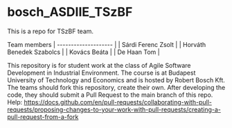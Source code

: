 # bosch_ASDIIE_TSzBF
This is a repo for TSzBF team.

Team members
| -------------------- |
|  Sárdi Ferenc Zsolt |
| Horváth Benedek Szabolcs |
| Kovács Beáta |
| De Haan Tom |

This repository is for student work at the class of Agile Software Development in Industrial Environment.
The course is at Budapest University of Technology and Economics and is hosted by Robert Bosch Kft.
The teams should fork this repository, create their own. After developing the code, they should submit a Pull Request to the main branch of this repo.
Help: https://docs.github.com/en/pull-requests/collaborating-with-pull-requests/proposing-changes-to-your-work-with-pull-requests/creating-a-pull-request-from-a-fork
